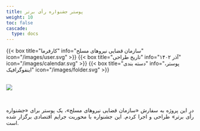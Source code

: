```yaml
---
title: پوستر جشنواره رأی برتر
weight: 10
toc: false
cascade:
  type: docs
---
```


<div class="detail">
{{< box title="کارفرما" info="سازمان قضایی نیروهای مسلح" icon="/images/user.svg" >}}
{{< box title="تاریخ طراحی" info="آذر ۱۴۰۲" icon="/images/calendar.svg" >}}
{{< box title="دسته بندی" info="پوستر، اینفوگرافیک" icon="/images/folder.svg" >}}
</div>

<br/>

![](https://hoseinfm.ir/wp-content/uploads/2024/01/LK07-mockup1-2-scaled.jpg)

<br/>

<p style="text-align: justify;">
در این پروژه به سفارش «سازمان قضایی نیروهای مسلح»، یک پوستر برای «جشنواره رأی برتر» طراحی و اجرا کردم. این جشنواره با محوریت جرایم اقتصادی برگزار شده است.
</p>